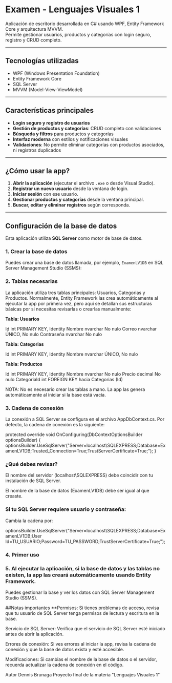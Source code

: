 # Examen - Lenguajes Visuales 1

Aplicación de escritorio desarrollada en C# usando WPF, Entity Framework Core y arquitectura MVVM.  
Permite gestionar usuarios, productos y categorías con login seguro, registro y CRUD completo.

---

## Tecnologías utilizadas

- WPF (Windows Presentation Foundation)
- Entity Framework Core
- SQL Server
- MVVM (Model-View-ViewModel)

---

## Características principales

- **Login seguro y registro de usuarios**
- **Gestión de productos y categorías**: CRUD completo con validaciones
- **Búsqueda y filtros** para productos y categorías
- **Interfaz moderna** con estilos y notificaciones visuales
- **Validaciones**: No permite eliminar categorías con productos asociados, ni registros duplicados

---

## ¿Cómo usar la app?

1. **Abrir la aplicación** (ejecutar el archivo `.exe` o desde Visual Studio).
2. **Registrar un nuevo usuario** desde la ventana de login.
3. **Iniciar sesión** con ese usuario.
4. **Gestionar productos y categorías** desde la ventana principal.
5. **Buscar, editar y eliminar registros** según corresponda.

---

## Configuración de la base de datos

Esta aplicación utiliza **SQL Server** como motor de base de datos.

### 1. Crear la base de datos

Puedes crear una base de datos llamada, por ejemplo, `ExamenLV1DB` en SQL Server Management Studio (SSMS):

### 2. Tablas necesarias
La aplicación utiliza tres tablas principales: Usuarios, Categorias y Productos.
Normalmente, Entity Framework las crea automáticamente al ejecutar la app por primera vez,
pero aquí se detallan sus estructuras básicas por si necesitas revisarlas o crearlas manualmente:

**Tabla: Usuarios**

Id	int	PRIMARY KEY, Identity
Nombre	nvarchar	No nulo
Correo	nvarchar	ÚNICO, No nulo
Contraseña	nvarchar	No nulo

**Tabla: Categorias**

Id	int	PRIMARY KEY, Identity
Nombre	nvarchar	ÚNICO, No nulo

**Tabla: Productos**

Id	int	PRIMARY KEY, Identity
Nombre	nvarchar	No nulo
Precio	decimal	No nulo
CategoriaId	int	FOREIGN KEY hacia Categorias (Id)

NOTA: No es necesario crear las tablas a mano. La app las genera automáticamente al iniciar si la base está vacía.

### 3. Cadena de conexión
La conexión a SQL Server se configura en el archivo AppDbContext.cs.
Por defecto, la cadena de conexión es la siguiente:


protected override void OnConfiguring(DbContextOptionsBuilder optionsBuilder)
{
    optionsBuilder.UseSqlServer("Server=localhost\\SQLEXPRESS;Database=ExamenLV1DB;Trusted_Connection=True;TrustServerCertificate=True;");
}


### ¿Qué debes revisar?

El nombre del servidor (localhost\\SQLEXPRESS) debe coincidir con tu instalación de SQL Server.

El nombre de la base de datos (ExamenLV1DB) debe ser igual al que creaste.

### Si tu SQL Server requiere usuario y contraseña:
Cambia la cadena por:


optionsBuilder.UseSqlServer("Server=localhost\\SQLEXPRESS;Database=ExamenLV1DB;User Id=TU_USUARIO;Password=TU_PASSWORD;TrustServerCertificate=True;");


### 4. Primer uso
### 5. Al ejecutar la aplicación, si la base de datos y las tablas no existen, la app las creará automáticamente usando Entity Framework.

Puedes gestionar la base y ver los datos con SQL Server Management Studio (SSMS).

##Notas importantes
**Permisos: Si tienes problemas de acceso, revisa que tu usuario de SQL Server tenga permisos de lectura y escritura en la base.

Servicio de SQL Server: Verifica que el servicio de SQL Server esté iniciado antes de abrir la aplicación.

Errores de conexión: Si ves errores al iniciar la app, revisa la cadena de conexión y que la base de datos exista y esté accesible.

Modificaciones: Si cambias el nombre de la base de datos o el servidor, recuerda actualizar la cadena de conexión en el código.


Autor
Dennis Brunaga
Proyecto final de la materia "Lenguajes Visuales 1"
